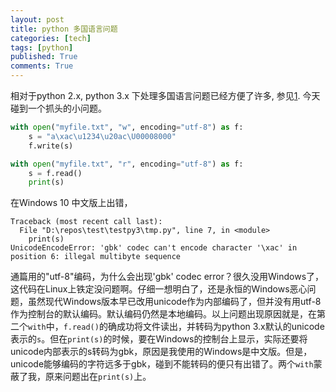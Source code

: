 ```yaml
---
layout: post
title: python 多国语言问题
categories: [tech]
tags: [python]
published: True
comments: True
---
```


相对于python 2.x, python 3.x 下处理多国语言问题已经方便了许多, 参见[1].
今天碰到一个抓头的小问题。

```py
with open("myfile.txt", "w", encoding="utf-8") as f:
    s = "a\xac\u1234\u20ac\U00008000"
    f.write(s)

with open("myfile.txt", "r", encoding="utf-8") as f:
    s = f.read()
    print(s)
```

在Windows 10 中文版上出错，

```
Traceback (most recent call last):
  File "D:\repos\test\testpy3\tmp.py", line 7, in <module>
    print(s)
UnicodeEncodeError: 'gbk' codec can't encode character '\xac' in position 6: illegal multibyte sequence
```

通篇用的"utf-8"编码，为什么会出现'gbk' codec error？很久没用Windows了，这代码在Linux上铁定没问题啊。仔细一想明白了，还是永恒的Windows恶心问题，虽然现代Windows版本早已改用unicode作为内部编码了，但并没有用utf-8作为控制台的默认编码。默认编码仍然是本地编码。以上问题出现原因就是，在第二个`with`中，`f.read()`的确成功将文件读出，并转码为python 3.x默认的unicode表示的`s`。但在`print(s)`的时候，要在Windows的控制台上显示，实际还要将unicode内部表示的s转码为gbk，原因是我使用的Windows是中文版。但是，unicode能够编码的字符远多于gbk，碰到不能转码的便只有出错了。两个`with`蒙蔽了我，原来问题出在`print(s)`上。

[1]: https://docs.python.org/3/howto/unicode.html
